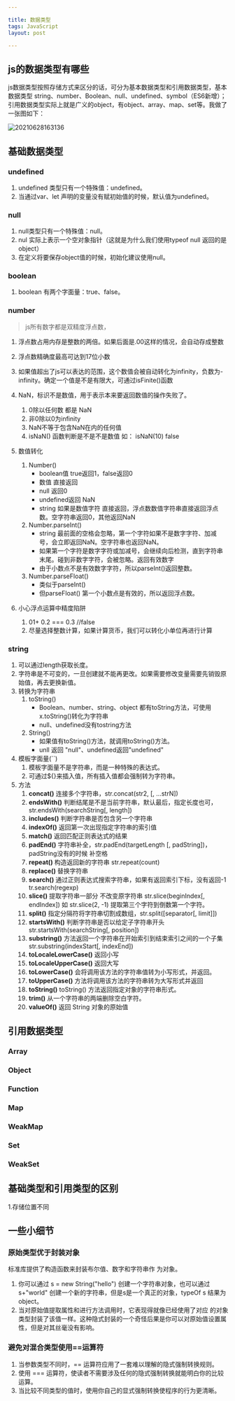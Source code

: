 ```yaml
---

title: 数据类型
tags: JavaScript
layout: post

---
```


## js的数据类型有哪些

js数据类型按照存储方式来区分的话，可分为基本数据类型和引用数据类型，基本数据类型 string、number、Boolean、null、undefined、symbol（ES6新增）；引用数据类型实际上就是广义的object，有object、array、map、set等。我做了一张图如下：

![20210628163136](https://cdn.jsdelivr.net/gh/moxiaodegu/ImageHosting/imagesBlogs/20210628163136.png)

## 基础数据类型

### undefined

1. undefined 类型只有一个特殊值：undefined。
2. 当通过var、let 声明的变量没有赋初始值的时候，默认值为undefined。

### null

1. null类型只有一个特殊值：null。
2. nul 实际上表示一个空对象指针（这就是为什么我们使用typeof null 返回的是object）
3. 在定义将要保存object值的时候，初始化建议使用null。

### boolean

1. boolean 有两个字面量：true、false。

### number

> js所有数字都是双精度浮点数，

1. 浮点数占用内存是整数的两倍。如果后面是.00这样的情况，会自动存成整数
2. 浮点数精确度最高可达到17位小数
3. 如果值超出了js可以表达的范围，这个数值会被自动转化为infinity，负数为-infinity。确定一个值是不是有限大，可通过isFinite()函数
4. NaN，标识不是数值，用于表示本来要返回数值的操作失败了。
    1. 0除以任何数 都是 NaN
    2. 非0除以0为infinity
    3. NaN不等于包含NaN在内的任何值
    4. isNaN() 函数判断是不是不是数值 如： isNaN(10)  false

5. 数值转化
    1. Number() 
        - boolean值 true返回1，false返回0
        - 数值 直接返回
        - null 返回0
        - undefined返回 NaN
        - string 如果是数值字符 直接返回，浮点数数值字符串直接返回浮点数。空字符串返回0，其他返回NaN
    2. Number.parseInt()
        - string 最前面的空格会忽略，第一个字符如果不是数字字符、加减号，会立即返回NaN。空字符串也返回NaN。
        - 如果第一个字符是数字字符或加减号，会继续向后检测，直到字符串末尾。碰到非数字字符，会被忽略。返回有效数字
        - 由于小数点不是有效数字字符，所以parseInt()返回整数。
    3. Number.parseFloat()
        - 类似于parseInt()
        - 但parseFloat() 第一个小数点是有效的，所以返回浮点数。

6. 小心浮点运算中精度陷阱
    1. 01+ 0.2 === 0.3   //false
    2. 尽量选择整数计算，如果计算货币，我们可以转化小单位再进行计算

### string

1. 可以通过length获取长度。
2. 字符串是不可变的，一旦创建就不能再更改。如果需要修改变量需要先销毁原始值，再去更换新值。
3. 转换为字符串
   1. toString()
        - Boolean、number、string、object 都有toString方法，可使用 x.toString()转化为字符串
        - null、undefined没有tostring方法
   2. String()
        - 如果值有toString()方法，就调用toString()方法。
        - unll 返回 "null"、undefined返回"undefined"
4. 模板字面量(``)
   1. 模板字面量不是字符串，而是一种特殊的表达式。
   2. 可通过${}来插入值，所有插入值都会强制转为字符串。
5. 方法
   1. **concat()**  连接多个字符串，str.concat(str2, [, ...strN])
   2. **endsWith()** 判断结尾是不是当前字符串，默认最后，指定长度也可，str.endsWith(searchString[, length])
   3. **includes()** 判断字符串是否包含另一个字符串
   4. **indexOf()** 返回第一次出现指定字符串的索引值
   5. **match()** 返回匹配正则表达式的结果
   6. **padEnd()** 字符串补全，str.padEnd(targetLength [, padString])，padString没有的时候 补空格
   7. **repeat()** 构造返回新的字符串 str.repeat(count)
   8. **replace()** 替换字符串
   9. **search()** 通过正则表达式搜索字符串，如果有返回索引下标，没有返回-1 tr.search(regexp)
   10. **slice()** 提取字符串一部分 不改变原字符串 str.slice(beginIndex[, endIndex]) 如 str.slice(2, -1) 提取第三个字符到倒数第一个字符。
   11. **split()** 指定分隔符将字符串切割成数组，str.split([separator[, limit]])
   12. **startsWith()** 判断字符串是否以给定子字符串开头str.startsWith(searchString[, position])
   13. **substring()** 方法返回一个字符串在开始索引到结束索引之间的一个子集 str.substring(indexStart[, indexEnd])
   14. **toLocaleLowerCase()** 返回小写
   15. **toLocaleUpperCase()** 返回大写
   16. **toLowerCase()** 会将调用该方法的字符串值转为小写形式，并返回。
   17. **toUpperCase()** 方法将调用该方法的字符串转为大写形式并返回
   18. **toString()** toString() 方法返回指定对象的字符串形式。
   19. **trim()** 从一个字符串的两端删除空白字符。
   20. **valueOf()** 返回  String  对象的原始值

## 引用数据类型

### Array

### Object

### Function

### Map

### WeakMap

### Set

### WeakSet

## 基础类型和引用类型的区别

1.存储位置不同

## 一些小细节

### 原始类型优于封装对象

标准库提供了构造函数来封装布尔值、数字和字符串作 为对象。

1. 你可以通过 s = new String("hello") 创建一个字符串对象，也可以通过s+"world" 创建一个新的字符串，但是s是一个真正的对象，typeOf s 结果为object。
2. 当对原始值提取属性和进行方法调用时，它表现得就像已经使用了对应 的对象类型封装了该值一样。这种隐式封装的一个奇怪后果是你可以对原始值设置属性，但是对其丝毫没有影响。

### 避免对混合类型使用==运算符

1. 当参数类型不同时，== 运算符应用了一套难以理解的隐式强制转换规则。
2. 使用 === 运算符，使读者不需要涉及任何的隐式强制转换就能明白你的比较运算。
3. 当比较不同类型的值时，使用你自己的显式强制转换使程序的行为更清晰。
